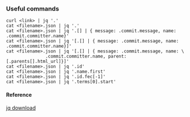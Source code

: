 ### Useful commands
```
curl <link> | jq '.'
cat <filename>.json | jq '.'
cat <filename>.json | jq '.[] | { message: .commit.message, name: .commit.committer.name}'
cat <filename>.json | jq '[.[] | { message: .commit.message, name: .commit.committer.name}]'
cat <filename>.json | jq '[.[] | { message: .commit.message, name: \
               .commit.committer.name, parent: [.parents[].html_url]}]'
cat <filename>.json | jq '.id'
cat <filename>.json | jq '.name.first'
cat <filename>.json | jq '.id.fec[-1]'
cat <filename>.json | jq '.terms[0].start'
```

#### Reference

[jq download](https://github.com/stedolan/jq/tree/master/src)
